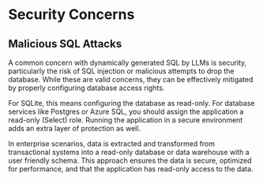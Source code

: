 # Security Concerns

## Malicious SQL Attacks

A common concern with dynamically generated SQL by LLMs is security, particularly the risk of SQL injection or malicious attempts to drop the database. While these are valid concerns, they can be effectively mitigated by properly configuring database access rights.

For SQLite, this means configuring the database as read-only. For database services like Postgres or Azure SQL, you should assign the application a read-only (Select) role. Running the application in a secure environment adds an extra layer of protection as well.

In enterprise scenarios, data is extracted and transformed from transactional systems into a read-only database or data warehouse with a user friendly schema. This approach ensures the data is secure, optimized for performance, and that the application has read-only access to the data.

<!-- ## Azure OpenAI Assistants API

It’s crucial to secure the Azure OpenAI resources used in the app with [Azure RBAC](https://learn.microsoft.com/training/modules/secure-azure-resources-with-rbac/) to prevent unauthorized access. Without proper security, anyone with access to the Azure OpenAI Assistants API could interact with the assistant and potentially gain access to sensitive data. -->

<!-- ## The Azure AI Proxy

The [Azure AI Proxy](https://github.com/microsoft/azure-openai-service-proxy/) provides a secure way to interact with the Azure OpenAI Assistants API. It acts as a middleman between the app and the Azure OpenAI Assistants API, ensuring the API is only accessible to authorized users and that the data exchanged between the app and the API is secure. -->
